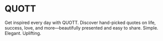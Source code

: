 # QUOTT
Get inspired every day with QUOTT. Discover hand-picked quotes on life, success, love, and more—beautifully presented and easy to share. Simple. Elegant. Uplifting.
